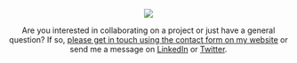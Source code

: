 <p align="center"><img src="https://jamesiv.es/images/logo.png"></p>
<p align="center">Are you interested in collaborating on a project or just have a general question? If so, <a href="https://jamesiv.es">please get in touch using the contact form on my website</a> or send me a message on <a href="https://www.linkedin.com/in/ivesjames/">LinkedIn</a> or <a href="https://twitter.com/_JamesIves">Twitter</a>.</p>

<!--
**JamesIves/JamesIves** is a ✨ _special_ ✨ repository because its `README.md` (this file) appears on your GitHub profile.

Here are some ideas to get you started:

- 🔭 I’m currently working on ...
- 🌱 I’m currently learning ...
- 👯 I’m looking to collaborate on ...
- 🤔 I’m looking for help with ...
- 💬 Ask me about ...
- 📫 How to reach me: ...
- 😄 Pronouns: ...
- ⚡ Fun fact: ...
-->
